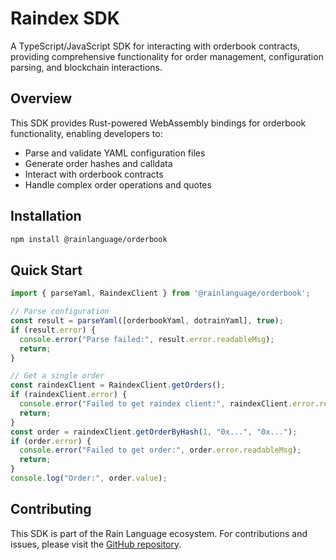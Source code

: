 # Raindex SDK

A TypeScript/JavaScript SDK for interacting with orderbook contracts, providing comprehensive functionality for order management, configuration parsing, and blockchain interactions.

## Overview

This SDK provides Rust-powered WebAssembly bindings for orderbook functionality, enabling developers to:

- Parse and validate YAML configuration files
- Generate order hashes and calldata
- Interact with orderbook contracts
- Handle complex order operations and quotes

## Installation

```bash
npm install @rainlanguage/orderbook
```

## Quick Start

```javascript
import { parseYaml, RaindexClient } from '@rainlanguage/orderbook';

// Parse configuration
const result = parseYaml([orderbookYaml, dotrainYaml], true);
if (result.error) {
  console.error("Parse failed:", result.error.readableMsg);
  return;
}

// Get a single order
const raindexClient = RaindexClient.getOrders();
if (raindexClient.error) {
  console.error("Failed to get raindex client:", raindexClient.error.readableMsg);
  return;
}
const order = raindexClient.getOrderByHash(1, "0x...", "0x...");
if (order.error) {
  console.error("Failed to get order:", order.error.readableMsg);
  return;
}
console.log("Order:", order.value);
```

## Contributing

This SDK is part of the Rain Language ecosystem. For contributions and issues, please visit the [GitHub repository](https://github.com/rainlanguage/rain.orderbook).
